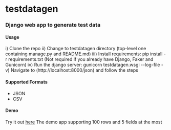 # testdatagen

### Django web app to generate test data

#### Usage
i) Clone the repo
ii) Change to testdatagen directory (top-level one containing manage.py and README.md)
iii) Install requirements: pip install -r requirements.txt  (Not required if you already have Django, Faker and Gunicorn)
iv) Run the django server: gunicorn testdatagen.wsgi --log-file -
v) Navigate to (http://localhost:8000/json) and follow the steps

#### Supported Formats
- JSON
- CSV

#### Demo
Try it out [here](https://testdatagen.herokuapp.com/json/)
The demo app supporting 100 rows and 5 fields at the most
